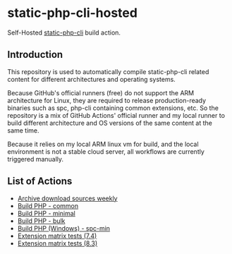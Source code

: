 # static-php-cli-hosted
Self-Hosted [static-php-cli](https://github.com/crazywhalecc/static-php-cli) build action.

## Introduction

This repository is used to automatically compile static-php-cli related content for different architectures and operating systems.

Because GitHub's official runners (free) do not support the ARM architecture for Linux, 
they are required to release production-ready binaries such as spc, 
php-cli containing common extensions, etc. 
So the repository is a mix of GitHub Actions' official runner and my local runner to build 
different architecture and OS versions of the same content at the same time.

Because it relies on my local ARM linux vm for build, and the local environment is not a stable cloud server, 
all workflows are currently triggered manually.

## List of Actions

- [Archive download sources weekly](https://github.com/crazywhalecc/static-php-cli-hosted/blob/master/.github/workflows/download-cache.yml)
- [Build PHP - common](https://github.com/crazywhalecc/static-php-cli-hosted/blob/master/.github/workflows/build-php-common.yml)
- [Build PHP - minimal](https://github.com/crazywhalecc/static-php-cli-hosted/blob/master/.github/workflows/build-php-minimal.yml)
- [Build PHP - bulk](https://github.com/crazywhalecc/static-php-cli-hosted/blob/master/.github/workflows/build-php-bulk.yml)
- [Build PHP (Windows) - spc-min](https://github.com/static-php/static-php-cli-hosted/blob/master/.github/workflows/build-php-windows.yml)
- [Extension matrix tests (7.4)](https://github.com/static-php/static-php-cli-hosted/blob/master/.github/workflows/ext-matrix-tests-php74.yml)
- [Extension matrix tests (8.3)](https://github.com/static-php/static-php-cli-hosted/blob/master/.github/workflows/ext-matrix-tests-php83.yml)
